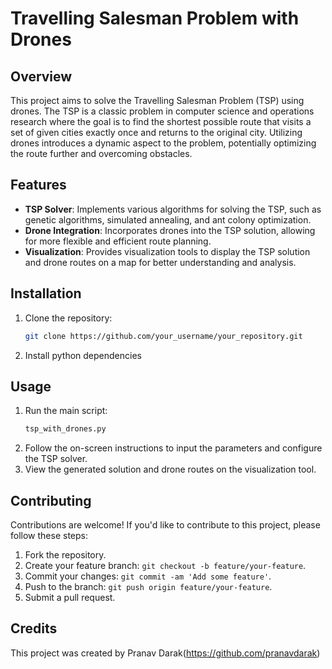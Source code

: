 # Travelling Salesman Problem with Drones

## Overview
This project aims to solve the Travelling Salesman Problem (TSP) using drones. The TSP is a classic problem in computer science and operations research where the goal is to find the shortest possible route that visits a set of given cities exactly once and returns to the original city. Utilizing drones introduces a dynamic aspect to the problem, potentially optimizing the route further and overcoming obstacles.

## Features
- **TSP Solver**: Implements various algorithms for solving the TSP, such as genetic algorithms, simulated annealing, and ant colony optimization.
- **Drone Integration**: Incorporates drones into the TSP solution, allowing for more flexible and efficient route planning.
- **Visualization**: Provides visualization tools to display the TSP solution and drone routes on a map for better understanding and analysis.

## Installation
1. Clone the repository:
    ```sh
    git clone https://github.com/your_username/your_repository.git
    ```
2. Install python dependencies

## Usage
1. Run the main script:
    ```sh
    tsp_with_drones.py
    ```
2. Follow the on-screen instructions to input the parameters and configure the TSP solver.
3. View the generated solution and drone routes on the visualization tool.

## Contributing
Contributions are welcome! If you'd like to contribute to this project, please follow these steps:
1. Fork the repository.
2. Create your feature branch: `git checkout -b feature/your-feature`.
3. Commit your changes: `git commit -am 'Add some feature'`.
4. Push to the branch: `git push origin feature/your-feature`.
5. Submit a pull request.

## Credits
This project was created by Pranav Darak(https://github.com/pranavdarak)

